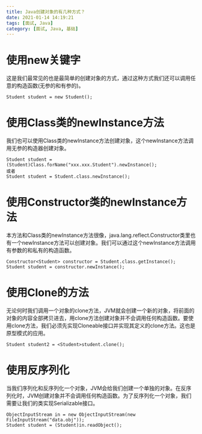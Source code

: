 ```yaml
---
title: Java创建对象的有几种方式？
date: 2021-01-14 14:19:21
tags: [面试, Java]
category: [面试, Java, 基础]
---
```


# 使用new关键字

这是我们最常见的也是最简单的创建对象的方式，通过这种方式我们还可以调用任意的构造函数(无参的和有参的)。

```
Student student = new Student();
```

# 使用Class类的newInstance方法

我们也可以使用Class类的newInstance方法创建对象，这个newInstance方法调用无参的构造器创建对象。

```
Student student = (Student)Class.forName("xxx.xxx.Student").newInstance();
或者
Student student = Student.class.newInstance();
```

# 使用Constructor类的newInstance方法

本方法和Class类的newInstance方法很像，java.lang.reflect.Constructor类里也有一个newInstance方法可以创建对象。我们可以通过这个newInstance方法调用有参数的和私有的构造函数。

```
Constructor<Student> constructor = Student.class.getInstance();
Student student = constructor.newInstance();
```

# 使用Clone的方法

无论何时我们调用一个对象的clone方法，JVM就会创建一个新的对象，将前面的对象的内容全部拷贝进去，用clone方法创建对象并不会调用任何构造函数。要使用clone方法，我们必须先实现Cloneable接口并实现其定义的clone方法。这也是原型模式的应用。

```
Student student2 = <Student>student.clone();
```

# 使用反序列化

当我们序列化和反序列化一个对象，JVM会给我们创建一个单独的对象。在反序列化时，JVM创建对象并不会调用任何构造函数。为了反序列化一个对象，我们需要让我们的类实现Serializable接口。

```
ObjectInputStream in = new ObjectInputStream(new FileInputStream("data.obj"));
Student student = (Student)in.readObject();
```